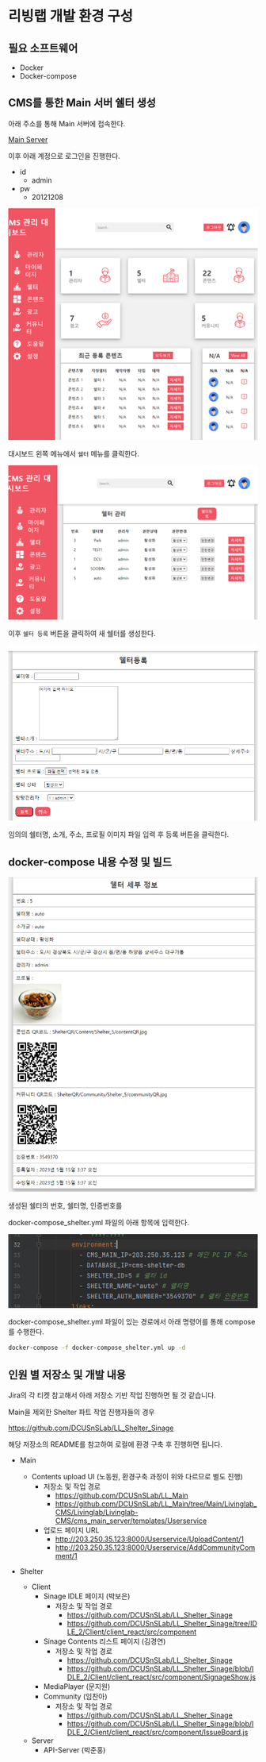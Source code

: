 # 리빙랩 개발 환경 구성

## 필요 소프트웨어

- Docker
- Docker-compose

## CMS를 통한 Main 서버 쉘터 생성

아래 주소를 통해 Main 서버에 접속한다.

[Main Server](http://203.250.35.123:8000/Login/)

이후 아래 계정으로 로그인을 진행한다.

- id
  - admin
- pw
  - 20121208

![img.png](README_img/img_1.png)

대시보드 왼쪽 메뉴에서 ```쉘터``` 메뉴를 클릭한다.

![img.png](README_img/img_2.png)

이후 ```쉘터 등록``` 버튼을 클릭하여 새 쉘터를 생성한다.

![img.png](README_img/img_3.png)

임의의 쉘터명, 소개, 주소, 프로필 이미지 파일 입력 후 등록 버튼을 클릭한다.

## docker-compose 내용 수정 및 빌드

![img.png](README_img/img_4.png)

생성된 쉘터의 번호, 쉘터명, 인증번호를

docker-compose_shelter.yml 파일의 아래 항목에 입력한다.

![img.png](README_img/img_5.png)

docker-compose_shelter.yml 파일이 있는 경로에서 아래 명령어를 통해 compose를 수행한다.

```bash
docker-compose -f docker-compose_shelter.yml up -d
```

## 인원 별 저장소 및 개발 내용

Jira의 각 티켓 참고해서 아래 저장소 기반 작업 진행하면 될 것 같습니다.

Main을 제외한 Shelter 파트 작업 진행자들의 경우

https://github.com/DCUSnSLab/LL_Shelter_Sinage

해당 저장소의 README를 참고하여 로컬에 환경 구축 후 진행하면 됩니다.

- Main
  - Contents upload UI (노동원, 환경구축 과정이 위와 다르므로 별도 진행)
    - 저장소 및 작업 경로
      - https://github.com/DCUSnSLab/LL_Main
      - https://github.com/DCUSnSLab/LL_Main/tree/Main/Livinglab_CMS/Livinglab/Livinglab-CMS/cms_main_server/templates/Userservice
    - 업로드 페이지 URL
      - http://203.250.35.123:8000/Userservice/UploadContent/1 
      - http://203.250.35.123:8000/Userservice/AddCommunityComment/1


- Shelter
  - Client
    - Sinage IDLE 페이지 (박보은)
      - 저장소 및 작업 경로
        - https://github.com/DCUSnSLab/LL_Shelter_Sinage
        - https://github.com/DCUSnSLab/LL_Shelter_Sinage/tree/IDLE_2/Client/client_react/src/component
    - Sinage Contents 리스트 페이지 (김경연)
      - 저장소 및 작업 경로
        - https://github.com/DCUSnSLab/LL_Shelter_Sinage
        - https://github.com/DCUSnSLab/LL_Shelter_Sinage/blob/IDLE_2/Client/client_react/src/component/SignageShow.js
    - MediaPlayer (문지원)
    - Community (임찬아)
      - 저장소 및 작업 경로
        - https://github.com/DCUSnSLab/LL_Shelter_Sinage
        - https://github.com/DCUSnSLab/LL_Shelter_Sinage/blob/IDLE_2/Client/client_react/src/component/IssueBoard.js
  - Server
    - API-Server (박준홍)